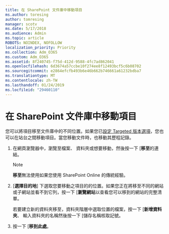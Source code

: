 ```yaml
---
title: 在 SharePoint 文件庫中移動項目
ms.author: toresing
author: tomresing
manager: scotv
ms.date: 5/17/2018
ms.audience: Admin
ms.topic: article
ROBOTS: NOINDEX, NOFOLLOW
localization_priority: Priority
ms.collection: Adm_O365
ms.custom: Adm_O365
ms.assetid: 8f240745-f75d-412d-9588-4fc7ad862041
ms.openlocfilehash: 6d3674a57ccbe10f274ee8f12493bcf5c6b08702
ms.sourcegitcommit: e2864efcfb493b6e46b662b746661a61232bdba7
ms.translationtype: MT
ms.contentlocale: zh-TW
ms.lasthandoff: 01/24/2019
ms.locfileid: "29460110"
---
```

# <a name="move-items-in-a-sharepoint-document-library"></a>在 SharePoint 文件庫中移動項目

您可以將項目移至文件庫中的不同位置。如果您已[設定 Targeted 版本選項](https://go.microsoft.com/fwlink/?linkid=622980)，您也可以在站台之間移動項目。當您移動文件時，也移動其歷程記錄。
  
1. 在網頁瀏覽器中，瀏覽至檔案、 資料夾或想要移動，然後按一下 [**移至**的連結。
    
    > [!NOTE]
    > **移至**無法使用如果您使用 SharePoint Online 的傳統經驗。 
  
2. [**選擇目的地**] 下選取您要移動之項目的的位置。如果您正在將移至不同的網站或子網站並看不到它列，按一下 [**瀏覽網站**以查看您可以移到的網站的完整清單。 
    
    若要建立新的資料夾移至，資料夾階層中選取位置的檔案，按一下 [**新增資料夾**、 輸入資料夾的名稱然後按一下 [儲存名稱核取記號。
    
3. 按一下 [**移到此處**。
    

